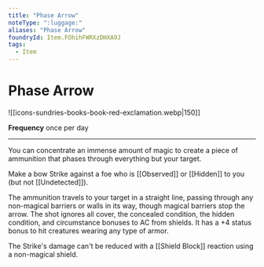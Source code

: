 ```yaml
---
title: "Phase Arrow"
noteType: ":luggage:"
aliases: "Phase Arrow"
foundryId: Item.FOhihFWRXzDHXA9J
tags:
  - Item
---
```


# Phase Arrow
![[icons-sundries-books-book-red-exclamation.webp|150]]

**Frequency** once per day

* * *

You can concentrate an immense amount of magic to create a piece of ammunition that phases through everything but your target.

Make a bow Strike against a foe who is [[Observed]] or [[Hidden]] to you (but not [[Undetected]]).

The ammunition travels to your target in a straight line, passing through any non-magical barriers or walls in its way, though magical barriers stop the arrow. The shot ignores all cover, the concealed condition, the hidden condition, and circumstance bonuses to AC from shields. It has a +4 status bonus to hit creatures wearing any type of armor.

The Strike's damage can't be reduced with a [[Shield Block]] reaction using a non-magical shield.
